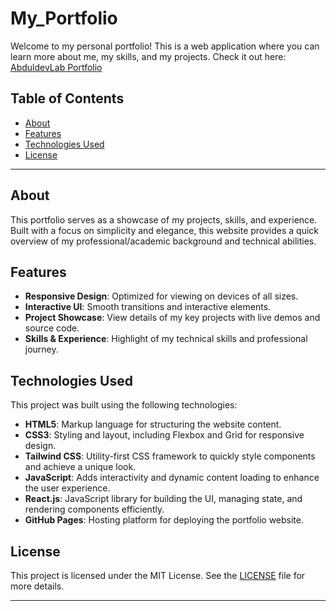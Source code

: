 # My_Portfolio

Welcome to my personal portfolio! This is a web application where you can learn more about me, my skills, and my projects. Check it out here: [AbduldevLab Portfolio](https://AbduldevLab.github.io/My_Portfolio/)

## Table of Contents

- [About](#about)
- [Features](#features)
- [Technologies Used](#technologies-used)
- [License](#license)

---

## About

This portfolio serves as a showcase of my projects, skills, and experience. Built with a focus on simplicity and elegance, this website provides a quick overview of my professional/academic background and technical abilities.

## Features

- **Responsive Design**: Optimized for viewing on devices of all sizes.
- **Interactive UI**: Smooth transitions and interactive elements.
- **Project Showcase**: View details of my key projects with live demos and source code.
- **Skills & Experience**: Highlight of my technical skills and professional journey.

## Technologies Used

This project was built using the following technologies:

- **HTML5**: Markup language for structuring the website content.
- **CSS3**: Styling and layout, including Flexbox and Grid for responsive design.
- **Tailwind CSS**: Utility-first CSS framework to quickly style components and achieve a unique look.
- **JavaScript**: Adds interactivity and dynamic content loading to enhance the user experience.
- **React.js**: JavaScript library for building the UI, managing state, and rendering components efficiently.
- **GitHub Pages**: Hosting platform for deploying the portfolio website.

## License

This project is licensed under the MIT License. See the [LICENSE](LICENSE) file for more details.

--- 


